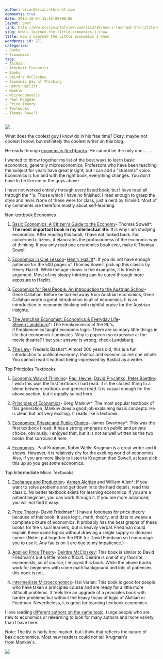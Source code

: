 ```yaml
---
author: brian@briancalbrecht.com
comments: true
date: 2013-10-04 18:19:09+00:00
layout: post
link: http://www.econpointofview.com/2013/10/how-i-learned-the-little-economics-i-know/
slug: how-i-learned-the-little-economics-i-know
title: How I Learned the Little Economics I Know
wordpress_id: 271
categories:
- Books
- Economics
tags:
- Alchain
- Armchair Economist
- Books
- Deirdre McCloskey
- Economic Way of Thinking
- Henry Hazlitt
- Mankiw
- Microeconomics
- Paul Krugman
- Price Theory
- Textbooks
- Thomas Sowell
---
```


![](http://www.nerdglaze.com/wp-content/uploads/2013/08/nerdy-dude.jpg)

What does the coolest guy I know do in his free time? Okay, maybe not coolest I know, but definitely the coolest writer on this blog.

He reads through [economics (text)books](http://econpointofview.com/2013/03/02/well-put-my-friend-8/). He cannot be the only one..........

I wanted to throw together my list of the best ways to learn basic economics, generally microeconomics. Professors who have been teaching the subject for years have great insight, but I can add a "students" voice. Economics is fun and with the right book, everything changes. You don't have to be like me or the guys above.

I have not worked entirely through every listed book, but I have read all through the *'s. Those which I have no finished, I read enough to grasp the style and level. None of these were for class, just a nerd by himself. Most of my comments are therefore mostly about self-learning.<!-- more -->

Non-textbook Economics



	
  1. [Basic Economics: A Citizen's Guide to the Economy](https://www.goodreads.com/book/show/3023.Basic_Economics)- Thomas Sowell*: **The most important book in my intellectual life.** It is why I am studying economics. After reading this book, I have not looked back. For concerned citizens, it elaborates the profoundness of the economic way of thinking. If you only read one economics book ever, make it Thomas Sowell.

	
  2. [Economics in One Lesson](http://mises.org/books/econforrealpeople.pdf)- [Henry Hazlitt](http://en.wikipedia.org/wiki/Henry_Hazlitt)*: If you do not have enough patience for the 500 pages of Thomas Sowell, pick up this classic by Henry Hazlitt. While the age shows in the examples, it is fresh in argument. Most of my sloppy thinking can be cured through more exposure to Hazlitt.

	
  3. [Economics for Real People: An Introduction to the Austrian School](http://mises.org/books/economics_in_one_lesson_hazlitt.pdf)- Gene Callahan: Before he turned away from Austrian economics, Gene Callahan wrote a great introduction to all of economics. It is an introduction to economic thinking with rightful praise for the Austrian insights.

	
  4. [The Armchair Economist: Economics & Everyday Life](https://www.goodreads.com/book/show/101446.Armchair_Economist)- [Steven Landsburg](http://www.thebigquestions.com/blog/)*: The Freakonomics of the 90's, if Freakonomics taught economic logic. There are so many little things in life that economics illuminates. Why is popcorn so expessive at the movie theatre? I bet your answer is wrong, check Landsburg.

	
  5. [The Law](http://mises.org/books/thelaw.pdf)- Frederic Bastiat*: Almost 200 years old, this is a fun introduction to political economy. Politics and economics are one whole. You cannot read it without being impressed by Bastiat as a writer.


Top Principles Textbooks

	
  1. [Economic Way of Thinking](https://www.goodreads.com/book/show/1051837.The_Economic_Way_of_Thinking?from_search=true)- [Paul Heyne](http://en.wikipedia.org/wiki/Paul_Heyne), [David Prychitko, Peter Boettke](http://www.coordinationproblem.org/): I wish this was the first textbook I had read. It is the closest thing to a blend between textbook and general read. It is casual enough for the above section, but it equally suited here.

	
  2. [Principles of Economics](https://www.goodreads.com/book/show/1753460.Principles_of_Economics)- Greg Mankiw*: The most popular textbook of this generation, Mankiw does a good job explaining basic concepts. He is clear, but not very exciting. It reads like a textbook.

	
  3. [Economics: Private and Public Choice](https://www.goodreads.com/book/show/3228698-economics)- James Gwartney*: This was the first textbook I read. It has a strong emphasis on public and private choice, obviously. I enjoyed that, but it is not as well written as the two books that surround it here.

	
  4. [Economics](https://www.goodreads.com/book/show/27149.Economics?from_search=true)- Paul Krugman, Robin Wells: Krugman is a great writer and it shows. However, it is relatively dry for the exciting world of economics. Also, if you are more likely to listen to Krugman than Sowell, at least pick this up so you get _some_ economics.


Top Intermediate Micro Textbooks

	
  1. [Exchange and Production](https://www.goodreads.com/book/show/6347352-exchange-and-production)- [Armen Alchian](http://en.wikipedia.org/wiki/Armen_Alchian) and William Allen*: If you want to solve problems and get down in to the hard details, read this classic. No better textbook exists for learning economics. If you are a patient beginner, you can work through it. If you are more advanced, you will not find it easy.

	
  2. [Price Theory](http://www.daviddfriedman.com/Academic/Price_Theory/Price%20Theory-%20D.%20Friedman.pdf)- David Friedman*: I have a fondness for price theory because of this book. It uses logic, math, theory, and data to weave a complete picture of economics. It probably has the best graphs of these books for the visual learners, but is heavily verbal. Friedman could explain these same topics without drawing a single supply or demand curve. (Note:I put together the PDF for David Friedman so I encourage you to use it. Any faults on it are due to my impatience.)

	
  3. [Applied Price Theory](http://www.deirdremccloskey.com/docs/price.pdf)- [Deirdre McCloskey](http://en.wikipedia.org/wiki/Deirdre_McCloskey): This book is similar to David Friedman's but a little more difficult. Deirdre is one of my favorite economists, so of course, I enjoyed this book. While the above books work for beginners with some math background and lots of patiences, this book is not.

	
  4. [Intermediate Microeconomics](https://www.goodreads.com/book/show/460226.Intermediate_Microeconomics?from_search=true)- Hal Varian: This book is good for people who have taken a principles course and are ready for a little more difficult problems. It feels like an upgrade of a principles book with harder problems but without the heavy focus of logic of Alchian or Friedman. Nevertheless, it is great for learning textbook economics.


I love reading [different authors on the same topic](http://econpointofview.com/2013/09/24/mas-colell-chapter-1-preference-and-choice/). I urge people who are new to economics or relearning to look for many authors and more variety than I have here.

Note: The list is fairly free-market, but I think that reflects the nature of basic economics. Most new readers could not tell Krugman's from Mankiw's.


![](http://img.zemanta.com/pixy.gif?x-id=116faf90-4ade-4683-be80-5ce371ef7ec8)
